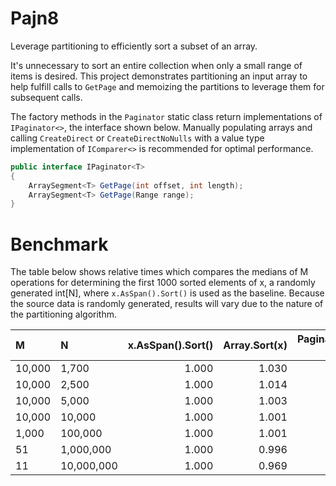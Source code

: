 # Pajn8
Leverage partitioning to efficiently sort a subset of an array.

It's unnecessary to sort an entire collection when only a small range of items is desired.
This project demonstrates partitioning an input array to help fulfill calls to ``GetPage`` and memoizing the partitions to leverage them for subsequent calls.

The factory methods in the ``Paginator`` static class return implementations of ``IPaginator<>``, the interface shown below. Manually populating arrays and calling ``CreateDirect`` or ``CreateDirectNoNulls`` with a value type implementation of ``IComparer<>`` is recommended for optimal performance.
```csharp
public interface IPaginator<T>
{
    ArraySegment<T> GetPage(int offset, int length);
    ArraySegment<T> GetPage(Range range);
}
```

# Benchmark

The table below shows relative times which compares the medians of M operations for determining the first 1000 sorted elements of x, a randomly generated int[N], where ``x.AsSpan().Sort()`` is used as the baseline. Because the source data is randomly generated, results will vary due to the nature of the partitioning algorithm.

| M      | N          | x.AsSpan().Sort() | Array.Sort(x) | Paginator.CreateDirect(x).GetPage(0, 1000) |
| :--    | :--        |               --: |           --: |                                        --: |
| 10,000 | 1,700      |             1.000 |         1.030 |                                      1.008 |
| 10,000 | 2,500      |             1.000 |         1.014 |                                      0.727 |
| 10,000 | 5,000      |             1.000 |         1.003 |                                      0.435 |
| 10,000 | 10,000     |             1.000 |         1.001 |                                      0.296 |
| 1,000  | 100,000    |             1.000 |         1.001 |                                      0.162 |
| 51     | 1,000,000  |             1.000 |         0.996 |                                      0.126 |
| 11     | 10,000,000 |             1.000 |         0.969 |                                      0.104 |
